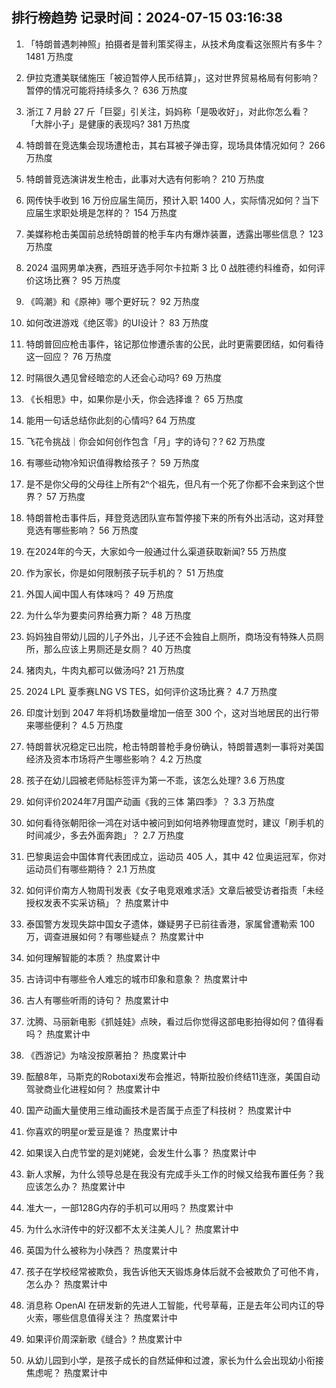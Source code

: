 
## 排行榜趋势 记录时间：2024-07-15 03:16:38
  
  1. 「特朗普遇刺神照」拍摄者是普利策奖得主，从技术角度看这张照片有多牛？ 1481 万热度
    
  2. 伊拉克遭美联储施压「被迫暂停人民币结算」，这对世界贸易格局有何影响？暂停的情况可能将持续多久？ 636 万热度
    
  3. 浙江 7 月龄 27 斤「巨婴」引关注，妈妈称「是吸收好」，对此你怎么看？「大胖小子」是健康的表现吗? 381 万热度
    
  4. 特朗普在竞选集会现场遭枪击，其右耳被子弹击穿，现场具体情况如何？ 266 万热度
    
  5. 特朗普竞选演讲发生枪击，此事对大选有何影响？ 210 万热度
    
  6. 网传快手收到 16 万份应届生简历，预计入职 1400 人，实际情况如何？当下应届生求职处境是怎样的？ 154 万热度
    
  7. 美媒称枪击美国前总统特朗普的枪手车内有爆炸装置，透露出哪些信息？ 123 万热度
    
  8. 2024 温网男单决赛，西班牙选手阿尔卡拉斯 3 比 0 战胜德约科维奇，如何评价这场比赛？ 95 万热度
    
  9. 《鸣潮》和《原神》哪个更好玩？ 92 万热度
    
  10. 如何改进游戏《绝区零》的UI设计？ 83 万热度
    
  11. 特朗普回应枪击事件，铭记那位惨遭杀害的公民，此时更需要团结，如何看待这一回应？ 76 万热度
    
  12. 时隔很久遇见曾经暗恋的人还会心动吗? 69 万热度
    
  13. 《长相思》中，如果你是小夭，你会选择谁？ 65 万热度
    
  14. 能用一句话总结你此刻的心情吗? 64 万热度
    
  15. 飞花令挑战｜你会如何创作包含「月」字的诗句？? 62 万热度
    
  16. 有哪些动物冷知识值得教给孩子？ 59 万热度
    
  17. 是不是你父母的父母往上所有2ⁿ个祖先，但凡有一个死了你都不会来到这个世界？ 57 万热度
    
  18. 特朗普枪击事件后，拜登竞选团队宣布暂停接下来的所有外出活动，这对拜登竞选有哪些影响？ 56 万热度
    
  19. 在2024年的今天，大家如今一般通过什么渠道获取新闻? 55 万热度
    
  20. 作为家长，你是如何限制孩子玩手机的？ 51 万热度
    
  21. 外国人闻中国人有体味吗？ 49 万热度
    
  22. 为什么华为要卖问界给赛力斯？ 48 万热度
    
  23. 妈妈独自带幼儿园的儿子外出，儿子还不会独自上厕所，商场没有特殊人员厕所，那么应该上男厕还是女厕？ 40 万热度
    
  24. 猪肉丸，牛肉丸都可以做汤吗? 21 万热度
    
  25. 2024 LPL 夏季赛LNG VS TES，如何评价这场比赛？ 4.7 万热度
    
  26. 印度计划到 2047 年将机场数量增加一倍至 300 个，这对当地居民的出行带来哪些便利？ 4.5 万热度
    
  27. 特朗普状况稳定已出院，枪击特朗普枪手身份确认，特朗普遇刺一事将对美国经济及资本市场将产生哪些影响？ 4.2 万热度
    
  28. 孩子在幼儿园被老师贴标签评为第一不乖，该怎么处理? 3.6 万热度
    
  29. 如何评价2024年7月国产动画《我的三体 第四季》？ 3.3 万热度
    
  30. 如何看待张朝阳徐一鸿在对话中被问到如何培养物理直觉时，建议「刷手机的时间减少，多去外面奔跑」？ 2.7 万热度
    
  31. 巴黎奥运会中国体育代表团成立，运动员 405 人，其中 42 位奥运冠军，你对运动员们有哪些期待？ 2.1 万热度
    
  32. 如何评价南方人物周刊发表《女子电竞艰难求活》文章后被受访者指责「未经授权发表不实采访稿」？ 热度累计中
    
  33. 泰国警方发现失踪中国女子遗体，嫌疑男子已前往香港，家属曾遭勒索 100 万，调查进展如何？有哪些疑点？ 热度累计中
    
  34. 如何理解智能的本质？ 热度累计中
    
  35. 古诗词中有哪些令人难忘的城市印象和意象？ 热度累计中
    
  36. 古人有哪些听雨的诗句？ 热度累计中
    
  37. 沈腾、马丽新电影《抓娃娃》点映，看过后你觉得这部电影拍得如何？值得看吗？ 热度累计中
    
  38. 《西游记》为啥没按原著拍？ 热度累计中
    
  39. 酝酿8年，马斯克的Robotaxi发布会推迟，特斯拉股价终结11连涨，美国自动驾驶商业化进程如何？ 热度累计中
    
  40. 国产动画大量使用三维动画技术是否属于点歪了科技树？ 热度累计中
    
  41. 你喜欢的明星or爱豆是谁？ 热度累计中
    
  42. 如果误入白虎节堂的是刘姥姥，会发生什么事？ 热度累计中
    
  43. 新人求解，为什么领导总是在我没有完成手头工作的时候又给我布置任务？我应该怎么办？ 热度累计中
    
  44. 准大一，一部128G内存的手机可以用吗？ 热度累计中
    
  45. 为什么水浒传中的好汉都不太关注美人儿？ 热度累计中
    
  46. 英国为什么被称为小陕西？ 热度累计中
    
  47. 孩子在学校经常被欺负，我告诉他天天锻炼身体后就不会被欺负了可他不肯，怎么办？ 热度累计中
    
  48. 消息称 OpenAI 在研发新的先进人工智能，代号草莓，正是去年公司内讧的导火索，哪些信息值得关注？ 热度累计中
    
  49. 如果评价周深新歌《缝合》? 热度累计中
    
  50. 从幼儿园到小学，是孩子成长的自然延伸和过渡，家长为什么会出现幼小衔接焦虑呢？ 热度累计中
    